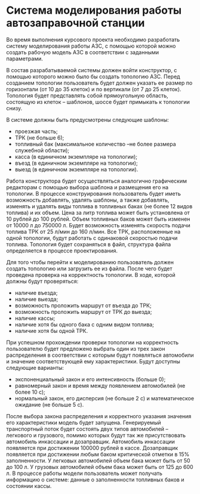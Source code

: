 # Система моделирования работы автозаправочной станции

Во время выполнения курсового проекта необходимо разработать систему моделирования работы АЗС, с помощью которой можно создать рабочую модель АЗС в соответствии с заданными параметрами.

В состав разрабатываемой системы должен войти конструктор, с помощью которого можно было бы создать топологию АЗС. Перед созданием топологии пользователь будет должен указать ее размер по горизонтали (от 10 до 35 клеток) и по вертикали (от 7 до 25 клеток). Топология будет представлять собой прямоугольную область, состоящую из клеток – шаблонов, шоссе будет примыкать к топологии снизу.

В системе должны быть предусмотрены следующие шаблоны: 
* проезжая часть;
* ТРК (не больше 6);
* топливный бак (максимальное количество –не более размера служебной области);
* касса (в единичном экземпляре на топологии);
* въезд (в единичном экземпляре на топологии);
* выезд (в единичном экземпляре на топологии).

Работа конструктора будет осуществляться аналогично графическим редакторам с помощью выбора шаблона и размещения его на топологии. В процессе конструирования пользователь будет иметь возможность добавлять, удалять шаблоны, а также добавлять, изменять и удалять виды топлива в топливных баках (не более 12 видов топлива) и их объем. Цена за литр топлива может быть установлена от 10 рублей до 100 рублей. Объем топливных баков может быть изменен от 10000 л до 750000 л. Будет возможность изменять скорость подачи топлива ТРК от 25 л/мин до 160 л/мин. Все ТРК, расположенные на одной топологии, будут работать с одинаковой скоростью подачи топлива. Топология будет сохраняться в файл, структура файла определяется в процессе проектирования.

Для того чтобы перейти к моделированию пользователь должен создать топологию или загрузить ее из файла. После чего будет проведена проверка на корректность топологии. В ходе, которой должны будут проверяться:
* наличие въезда;
* наличие выезда;
* возможность проложить маршрут от въезда до ТРК;
* возможность проложить маршрут от ТРК до выезда;
* наличие кассы;
* наличие хотя бы одного бака с одним видом топлива;
* наличие хотя бы одной ТРК.

При успешном прохождении проверки топологии на корректность пользователю будет предложено выбрать один из трех закон распределения в соответствии с которым будут появляться автомобили и значение соответствующей ему характеристики. Будут доступны следующие варианты:
* экспоненциальный закон и его интенсивность (больше 0);
* равномерный закон и время между появлением автомобилей (не более 10 с);
* нормальный закон, его дисперсия (не больше 2 с) и математическое ожидание (не больше 5 с).

После выбора закона распределения и корректного указания значения его характеристики модель будет запущена. Генерируемый транспортный поток будет состоять двух типов автомобилей – легкового и грузового, помимо которых будут так же присутствовать автомобиль инкассации и дозаправщик. Автомобиль инкассации появляется при достижении 100000 рублей в кассе. Дозаправщик появляется при достижении любым баком критической отметки в 15% заполненности. У легковых автомобилей объем бака может быть от 50 до 100 л. У грузовых автомобилей объем бака может быть от 125 до 600 л. В процессе работы модели пользователь может получать информацию о системе: данные о заполненности топливных баков и состоянии кассы.
